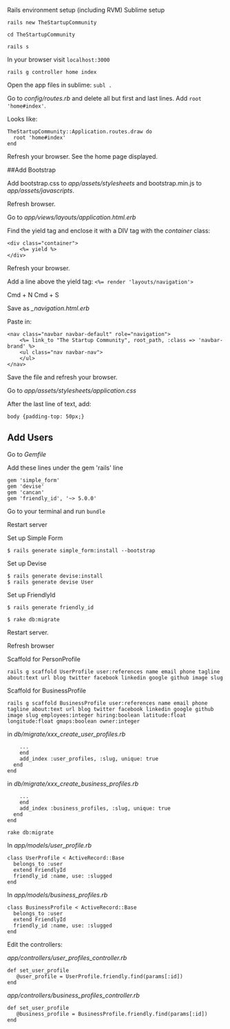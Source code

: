 Rails environment setup (including RVM)
Sublime setup


```
rails new TheStartupCommunity
```

`cd TheStartupCommunity`

`rails s`

In your browser visit `localhost:3000`

`rails g controller home index`

Open the app files in sublime: `subl .`

Go to *config/routes.rb* and delete all but first and last lines. Add `root 'home#index'`.

Looks like:

````
TheStartupCommunity::Application.routes.draw do
  root 'home#index'
end
````

Refresh your browser. See the home page displayed.

##Add Bootstrap

Add bootstrap.css to *app/assets/stylesheets* and bootstrap.min.js to *app/assets/javascripts*.

Refresh browser.

Go to *app/views/layouts/application.html.erb*

Find the yield tag and enclose it with a DIV tag with the *container* class:

```
<div class="container">
	<%= yield %>
</div>
````

Refresh your browser.

Add a line above the yield tag:
`<%= render 'layouts/navigation'>`

Cmd + N
Cmd + S

Save as *_navigation.html.erb*

Paste in:
```
<nav class="navbar navbar-default" role="navigation">
	<%= link_to "The Startup Community", root_path, :class => 'navbar-brand' %>
    <ul class="nav navbar-nav">
    </ul>
</nav>
````

Save the file and refresh your browser.

Go to *app/assets/stylesheets/application.css*

After the last line of text, add:
```
body {padding-top: 50px;}
````

## Add Users

Go to _Gemfile_

Add these lines under the gem 'rails' line

```
gem 'simple_form'
gem 'devise'
gem 'cancan'
gem 'friendly_id', '~> 5.0.0'
````

Go to your terminal and run `bundle`

Restart server

Set up Simple Form

```
$ rails generate simple_form:install --bootstrap
````

Set up Devise

```
$ rails generate devise:install
$ rails generate devise User
````

Set up FriendlyId
```
$ rails generate friendly_id
````

```
$ rake db:migrate
````

Restart server.

Refresh browser

Scaffold for PersonProfile

````
rails g scaffold UserProfile user:references name email phone tagline about:text url blog twitter facebook linkedin google github image slug
````

Scaffold for BusinessProfile

```
rails g scaffold BusinessProfile user:references name email phone tagline about:text url blog twitter facebook linkedin google github image slug employees:integer hiring:boolean latitude:float longitude:float gmaps:boolean owner:integer
```

in *db/migrate/xxx_create_user_profiles.rb*
```
	...
    end
    add_index :user_profiles, :slug, unique: true
  end
end
````

in *db/migrate/xxx_create_business_profiles.rb*
```
	...
    end
    add_index :business_profiles, :slug, unique: true
  end
end
````


`rake db:migrate`

In *app/models/user_profile.rb*
```
class UserProfile < ActiveRecord::Base
  belongs_to :user
  extend FriendlyId
  friendly_id :name, use: :slugged
end
````

In *app/models/business_profiles.rb*
```
class BusinessProfile < ActiveRecord::Base
  belongs_to :user
  extend FriendlyId
  friendly_id :name, use: :slugged
end
````

Edit the controllers:

*app/controllers/user_profiles_controller.rb*
```
def set_user_profile
   @user_profile = UserProfile.friendly.find(params[:id])
end
````

*app/controllers/business_profiles_controller.rb*
```
def set_user_profile
   @business_profile = BusinessProfile.friendly.find(params[:id])
end
````




